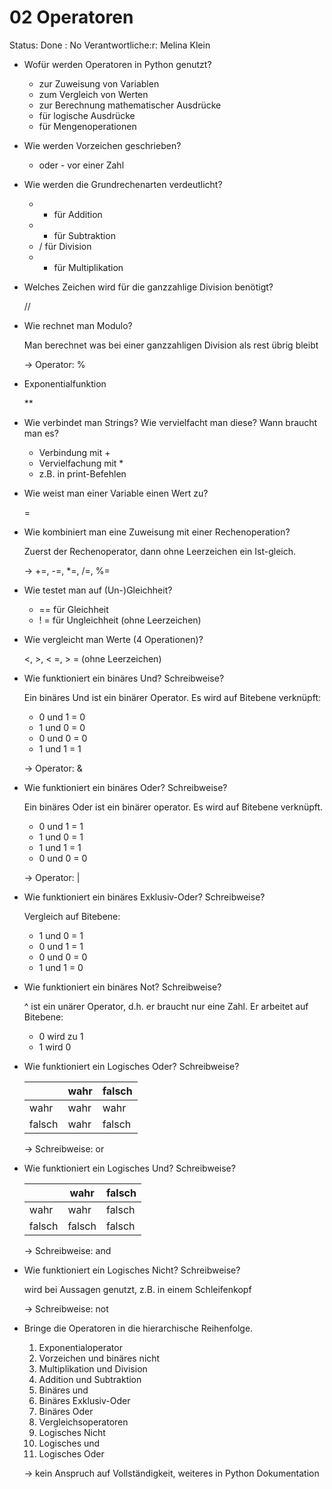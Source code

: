 # 02 Operatoren

Status: Done
: No
Verantwortliche:r: Melina Klein

- Wofür werden Operatoren in Python genutzt?
    - zur Zuweisung von Variablen
    - zum Vergleich von Werten
    - zur Berechnung mathematischer Ausdrücke
    - für logische Ausdrücke
    - für Mengenoperationen
- Wie werden Vorzeichen geschrieben?
    
    +  oder - vor einer Zahl
    
- Wie werden die Grundrechenarten verdeutlicht?
    - + für Addition
    - - für Subtraktion
    - /  für Division
    - * für Multiplikation
- Welches Zeichen wird für die ganzzahlige Division benötigt?
    
    //  
    
- Wie rechnet man Modulo?
    
    Man berechnet was bei einer ganzzahligen Division als rest übrig bleibt 
    
    → Operator: %
    
- Exponentialfunktion
    
    **
    
- Wie verbindet man Strings? Wie vervielfacht man diese? Wann braucht man es?
    - Verbindung mit +
    - Vervielfachung mit *
    - z.B. in print-Befehlen
- Wie weist man einer Variable einen Wert zu?
    
    =
    
- Wie kombiniert man eine Zuweisung mit einer Rechenoperation?
    
    Zuerst der Rechenoperator, dann ohne Leerzeichen ein Ist-gleich.
    
    → +=, -=, *=, /=, %=
    
- Wie testet man auf (Un-)Gleichheit?
    - == für Gleichheit
    - ! = für Ungleichheit (ohne Leerzeichen)
- Wie vergleicht man Werte (4 Operationen)?
    
    <, >, < =, > = (ohne Leerzeichen)
    
- Wie funktioniert ein binäres Und? Schreibweise?
    
    Ein binäres Und ist ein binärer Operator. Es wird auf Bitebene verknüpft:
    
    - 0 und 1 = 0
    - 1 und 0 = 0
    - 0 und 0 = 0
    - 1 und 1 = 1
    
    → Operator: &
    
- Wie funktioniert ein binäres Oder? Schreibweise?
    
    Ein binäres Oder ist ein binärer operator. Es wird auf Bitebene verknüpft. 
    
    - 0 und 1 = 1
    - 1 und  0 = 1
    - 1 und 1 = 1
    - 0 und 0 = 0
    
    → Operator: |
    
- Wie funktioniert ein binäres Exklusiv-Oder? Schreibweise?
    
    Vergleich auf Bitebene:
    
    - 1 und 0 = 1
    - 0 und 1 = 1
    - 0 und 0 = 0
    - 1 und 1 = 0
- Wie funktioniert ein binäres Not? Schreibweise?
    
    ^ ist ein unärer Operator, d.h. er braucht nur eine Zahl. Er arbeitet auf Bitebene:
    
    - 0 wird zu 1
    - 1 wird 0
- Wie funktioniert ein Logisches Oder? Schreibweise?
    
    
    |  | wahr | falsch |
    | --- | --- | --- |
    | wahr | wahr | wahr |
    | falsch | wahr | falsch |
    
    → Schreibweise: or
    
- Wie funktioniert ein Logisches Und? Schreibweise?
    
    
    |  | wahr | falsch |
    | --- | --- | --- |
    | wahr | wahr | falsch |
    | falsch | falsch | falsch |
    
    → Schreibweise: and
    
- Wie funktioniert ein Logisches Nicht? Schreibweise?
    
    wird bei Aussagen genutzt, z.B. in einem Schleifenkopf
    
    → Schreibweise: not
    
- Bringe die Operatoren in die hierarchische Reihenfolge.
    1. Exponentialoperator
    2. Vorzeichen und binäres nicht
    3. Multiplikation und Division
    4. Addition und Subtraktion
    5. Binäres und
    6. Binäres Exklusiv-Oder
    7. Binäres Oder
    8. Vergleichsoperatoren
    9. Logisches Nicht
    10. Logisches und
    11. Logisches Oder
    
    → kein Anspruch auf Vollständigkeit, weiteres in Python Dokumentation
